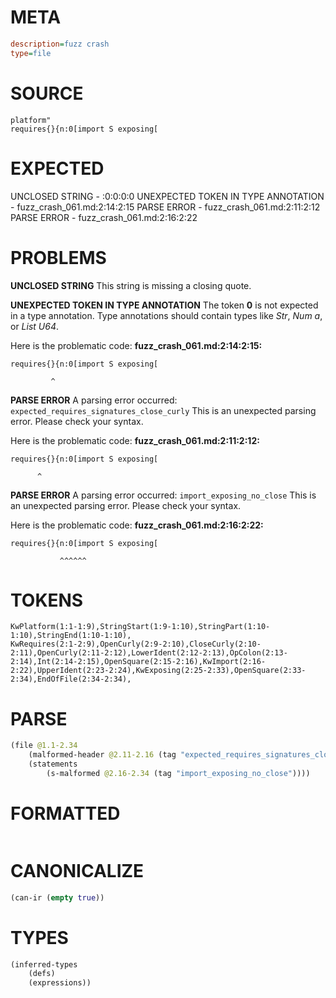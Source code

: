 # META
~~~ini
description=fuzz crash
type=file
~~~
# SOURCE
~~~roc
platform"
requires{}{n:0[import S	exposing[
~~~
# EXPECTED
UNCLOSED STRING - :0:0:0:0
UNEXPECTED TOKEN IN TYPE ANNOTATION - fuzz_crash_061.md:2:14:2:15
PARSE ERROR - fuzz_crash_061.md:2:11:2:12
PARSE ERROR - fuzz_crash_061.md:2:16:2:22
# PROBLEMS
**UNCLOSED STRING**
This string is missing a closing quote.

**UNEXPECTED TOKEN IN TYPE ANNOTATION**
The token **0** is not expected in a type annotation.
Type annotations should contain types like _Str_, _Num a_, or _List U64_.

Here is the problematic code:
**fuzz_crash_061.md:2:14:2:15:**
```roc
requires{}{n:0[import S	exposing[
```
             ^


**PARSE ERROR**
A parsing error occurred: `expected_requires_signatures_close_curly`
This is an unexpected parsing error. Please check your syntax.

Here is the problematic code:
**fuzz_crash_061.md:2:11:2:12:**
```roc
requires{}{n:0[import S	exposing[
```
          ^


**PARSE ERROR**
A parsing error occurred: `import_exposing_no_close`
This is an unexpected parsing error. Please check your syntax.

Here is the problematic code:
**fuzz_crash_061.md:2:16:2:22:**
```roc
requires{}{n:0[import S	exposing[
```
               ^^^^^^


# TOKENS
~~~zig
KwPlatform(1:1-1:9),StringStart(1:9-1:10),StringPart(1:10-1:10),StringEnd(1:10-1:10),
KwRequires(2:1-2:9),OpenCurly(2:9-2:10),CloseCurly(2:10-2:11),OpenCurly(2:11-2:12),LowerIdent(2:12-2:13),OpColon(2:13-2:14),Int(2:14-2:15),OpenSquare(2:15-2:16),KwImport(2:16-2:22),UpperIdent(2:23-2:24),KwExposing(2:25-2:33),OpenSquare(2:33-2:34),EndOfFile(2:34-2:34),
~~~
# PARSE
~~~clojure
(file @1.1-2.34
	(malformed-header @2.11-2.16 (tag "expected_requires_signatures_close_curly"))
	(statements
		(s-malformed @2.16-2.34 (tag "import_exposing_no_close"))))
~~~
# FORMATTED
~~~roc

~~~
# CANONICALIZE
~~~clojure
(can-ir (empty true))
~~~
# TYPES
~~~clojure
(inferred-types
	(defs)
	(expressions))
~~~
